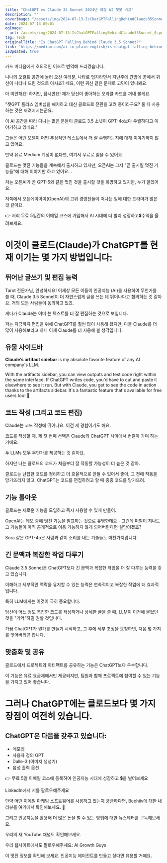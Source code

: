 ```yaml
---
title: "ChatGPT vs Claude 35 Sonnet 2024년 최강 AI 챗봇 비교"
description: ""
coverImage: "/assets/img/2024-07-13-IsChatGPTFallingBehindClaude35Sonnet_0.png"
date: 2024-07-13 00:01
ogImage:
  url: /assets/img/2024-07-13-IsChatGPTFallingBehindClaude35Sonnet_0.png
tag: Tech
originalTitle: "Is ChatGPT Falling Behind Claude 3.5 Sonnet?"
link: "https://medium.com/ai-in-plain-english/is-chatgpt-falling-behind-claude-3-5-sonnet-702b4b4f64ae"
isUpdated: true
---
```


카드 미디움에게 호의적인 어조로 번역해 드리겠습니다.

니나의 오컬트 공간에 놀러 오신 여러분, 나타로 업자라면서 지난주에 간밤에 꿈에서 귀신이 나타나 드린 것으로 아시죠? 네요, 이런 귀신 같은 문제로 고민이 있나봐요.

아 미안해요! 하지만, 잠시만요! 제가 당신이 좋아하는 오라클 카드를 꺼내 볼게요.

"챗GPT 플러스 멤버십을 해지하고 대신 클로드로 전환을 고려 중이라구요? 둘 다 사용하는 것은 꺼려지시는군요.

이 AI 공간을 따라 다니는 많은 분들이 클로드 3.5 소넷이 GPT-4o보다 우월하다고 이야기하고 있네요."

<div class="content-ad"></div>

그들은 어떤 모델이 어떤 추상적인 테스트에서 더 잘 수행하는지에 대해 이야기하지 않고 있어요.

만약 유료 Medium 계정이 없다면, 여기서 무료로 읽을 수 있어요.

클로드는 멋진 기능들을 계속해서 출시하고 있지만, 오픈AI는 그저 "곧 출시될 멋진 기능들"에 대해 이야기만 하고 있어요...

저는 오픈AI가 곧 GPT-5와 같은 멋진 것을 출시할 것을 희망하고 있지만, 누가 알겠어요.

<div class="content-ad"></div>

저쪽에서 오픈에이아이(OpenAI)의 고위 경영진들이 떠나는 일에 대한 드라마가 많은 것 같아요.

👉 저희 무료 5일간의 이메일 코스에 가입해서 AI 시대에 더 빨리 성장하고💲수익을 올려보세요.

# 이것이 클로드(Claude)가 ChatGPT를 현재 이기는 몇 가지 방법입니다:

## 뛰어난 글쓰기 및 편집 능력

<div class="content-ad"></div>

Tarot 전문가님, 안녕하세요! 이세상 모든 이들이 인공지능 (AI)를 사용하여 무언가를 쓸 때, Claude 3.5 Sonnet이 더 자연스럽게 글을 쓰는 데 뛰어나다고 합의하는 것 같아요. 거의 모든 사람들이 동의하고 있죠.

게다가 Claude는 이미 쓴 텍스트를 더 잘 편집하는 것으로 보입니다.

저는 지금까지 편집을 위해 ChatGPT를 훨씬 많이 사용해 왔지만, 다들 Claude를 더 많이 사용해보라고 하니 이제 Claude를 더 사용해 볼 생각입니다.

## 유물 사이드바

<div class="content-ad"></div>

**Claude’s artifact sidebar** is my absolute favorite feature of any AI company's LLM.

With the artifacts sidebar, you can view outputs and test code right within the same interface. If ChatGPT writes code, you'd have to cut and paste it elsewhere to see it run. But with Claude, you get to see the code in action thanks to the artifacts sidebar. It's a fantastic feature that's available for free users too! 🌟

<div class="content-ad"></div>

## 코드 작성 (그리고 코드 편집)

Claude는 코드 작성에 뛰어나요. 이건 제 경험이기도 해요.

코드를 작성할 때, 제 첫 번째 선택은 Claude와 ChatGPT 사이에서 번갈아 가며 하는거에요.

두 LLMs 모두 무언가를 제공하는 것 같아요.

<div class="content-ad"></div>

하지만 나는 클로드의 코드가 처음부터 잘 작동할 가능성이 더 높은 것 같아.

클로드는 난잡한 코드를 정리하고 더 효율적으로 만들 수 있어서 좋아, 그 전에 작동을 망가뜨리지 않고. ChatGPT는 코드를 편집하려고 할 때 종종 코드를 망가뜨려.

## 기능 롤아웃

클로드는 새로운 기능을 도입하고 즉시 사용할 수 있게 만들어.

<div class="content-ad"></div>

OpenAI는 데모 중에 멋진 기능을 발표하는 것으로 유명한데요 - 그런데 며칠이 지나도 그 기능들이 아직 공개적으로 이용 가능하지 않게 되어버린다면 실망이겠죠?

Sora 같은 GPT-4o은 사람과 같이 소리를 내는 기술들도 마찬가지랍니다.

## 긴 문맥과 복잡한 작업 다루기

Claude 3.5 Sonnet은 ChatGPT보다 긴 문맥과 복잡한 작업을 더 잘 다루는 능력을 갖고 있습니다.

<div class="content-ad"></div>

이해하고 세부적인 맥락을 유지할 수 있는 능력은 연속적이고 복잡한 작업에 더 효과적입니다.

특히 LLM에게는 이것이 극히 중요합니다.

당신이 어느 정도 복잡한 코드를 작성하거나 상세한 글을 쓸 때, LLM이 이전에 물었던 것을 "기억"하길 원할 것입니다.

가끔 ChatGPT가 뭔가를 만들기 시작하고, 그 후에 세부 조정을 요청하면, 처음 몇 가지를 잊어버리곤 합니다.

<div class="content-ad"></div>

## 맞춤화 및 공유

클로드에서 프로젝트와 아티팩트를 공유하는 기능은 ChatGPT보다 우수합니다.

이 기능은 유료 요금제에서만 제공되지만, 팀원과 함께 프로젝트에 참여할 수 있는 기능을 가지고 있어 좋습니다.

# 그러나 ChatGPT에는 클로드보다 몇 가지 장점이 여전히 있습니다.

<div class="content-ad"></div>

## ChatGPT은 다음을 갖추고 있습니다:

- 메모리
- 사용자 정의 GPT
- Dalle-3 (이미지 생성기)
- 음성 출력 옵션

👉 무료 5일 이메일 코스에 등록하여 인공지능 시대에 성장하고 💲을 벌어보세요

LinkedIn에서 저를 팔로우해주세요

<div class="content-ad"></div>

만약 어떤 이메일 마케팅 소프트웨어를 사용하고 있는지 궁금하다면, Beehiiv에 대한 내 리뷰를 여기에서 확인해보세요. 🐝

그리고 인공지능을 활용해 더 많은 돈을 벌 수 있는 방법에 대한 뉴스레터를 구독해보세요.

우리의 새 YouTube 채널도 확인해보세요.

우리 웹사이트에서도 팔로우해주세요: AI Growth Guys

<div class="content-ad"></div>

이 멋진 정보를 확인해 보세요. 인공지능 에이전트를 만들고 싶다면 유용할 거예요.
